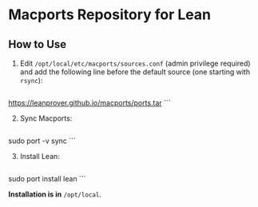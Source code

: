 Macports Repository for Lean
============================

How to Use
----------

1. Edit `/opt/local/etc/macports/sources.conf` (admin privilege required) and add the following line before the default source (one starting with `rsync`):

    ```
https://leanprover.github.io/macports/ports.tar
    ```

2. Sync Macports:

    ```bash
sudo port -v sync
    ```

3. Install Lean:

    ```bash
sudo port install lean
    ```

**Installation is in** `/opt/local`.
